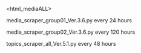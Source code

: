 
<html_mediaALL>
  
media_scraper_group01_Ver.3.6.py  every 24 hours

media_scraper_group02_Ver.3.6.py  every 120 hours

<html-pickup>
topics_scraper_all_Ver.5.1.py every 48 hours
